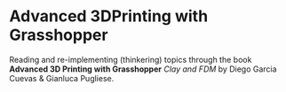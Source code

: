# Advanced 3DPrinting with Grasshopper

Reading and re-implementing (thinkering) topics through the book **Advanced 3D Printing with Grasshopper** *Clay and FDM* by Diego Garcia Cuevas & Gianluca Pugliese.
